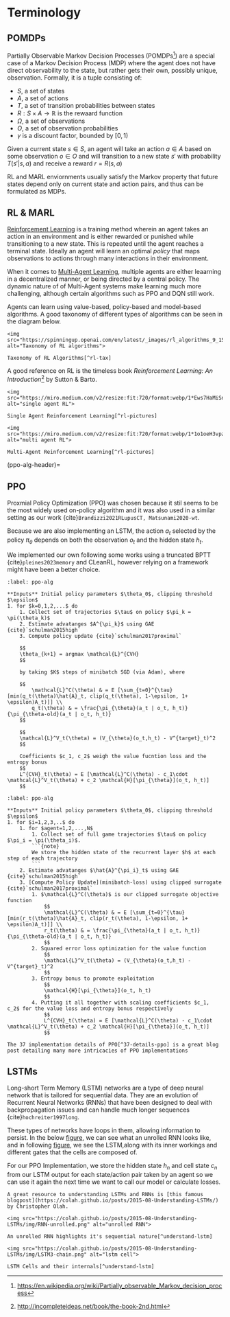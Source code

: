# Terminology

## POMDPs

Partially Observable Markov Decision Processes (POMDPs[^POMDPs]) are a special case of a Markov Decision Process (MDP) where the agent does not have direct observability to the state, but rather gets their own, possibly unique, observation. Formally, it is a tuple consisting of:
- $S$, a set of states
- $A$, a set of actions
- $T$, a set of transition probabilities between states
- $R: S \times A \rightarrow \mathbb{R}$ is the rewaard function
- $\Omega$, a set of observations
- $O$, a set of observation probabilities
- $\gamma$ is a discount factor, bounded by $[0,1)$

Given a current state $s \in S$, an agent will take an action $a \in A$ based on some observation $o \in O$ and will transition to a new state $s'$ with probability $T(s'|s,a)$ and receive a reward $r = R(s,a)$

RL and MARL enviornments usually satisfy the Markov property that future states depend only on current state and action pairs, and thus can be formulated as MDPs.

## RL \& MARL

[Reinforcement Learning](Single-RL) is a training method wherein an agent takes an action in an environment and is either rewarded or punished while transitioning to a new state. This is repeated until the agent reaches a terminal state. Ideally an agent will learn an optimal *policy* that maps observations to actions through many interactions in their environment. 

When it comes to [Multi-Agent Learning](Multi-Agent-RL), multiple agents are either leaarning in a decentralized manner, or being directed by a central policy. The dynamic nature of of Multi-Agent systems make learning much more challenging, although certain algorithms such as PPO and DQN still work.

Agents can learn using value-based, policy-based and model-based algorithms. A good taxonomy of different types of algorithms can be seen in the diagram below.

```{figure-md} RL-Taxonomy
<img src="https://spinningup.openai.com/en/latest/_images/rl_algorithms_9_15.svg" alt="Taxonomy of RL algorithms">

Taxonomy of RL Algorithms[^rl-tax]
```

A good reference on RL is the timeless book *Reinforcement Learning: An Introduction*[^Sutton-Barto-Book] by Sutton & Barto.

```{figure-md} Single-RL
<img src="https://miro.medium.com/v2/resize:fit:720/format:webp/1*Ews7HaMiSn2l8r70eeIszQ.png" alt="single agent RL">

Single Agent Reinforcement Learning[^rl-pictures]
```
```{figure-md} Multi-Agent-RL
<img src="https://miro.medium.com/v2/resize:fit:720/format:webp/1*1o1oeH3vpzsfJukLbFsekw.png" alt="multi agent RL">

Multi-Agent Reinforcement Learning[^rl-pictures]
```

(ppo-alg-header)=
## PPO

Proxmial Policy Optimization (PPO) was chosen because it stil seems to be the most widely used on-policy algorithm and it was also used in a similar setting as our work {cite}`Brandizzi2021RLupusCT, Matsunami2020-wt`.

Because we are also implementing an LSTM, the action $a_t$ selected by the policy $\pi_{\theta}$ depends on both the observation $o_t$ and the hidden state $h_t$.

We implemented our own following some works using a truncated BPTT {cite}`pleines2023memory` and CLeanRL, however relying on a framework might have been a better choice.

```{prf:algorithm} Proximal Policy Optimization w/ Clipped Surrogate
:label: ppo-alg

**Inputs** Initial policy parameters $\theta_0$, clipping threshold $\epsilon$
1. for $k=0,1,2,...$ do
    1. Collect set of trajectories $\tau$ on policy $\pi_k = \pi(\theta_k)$
    2. Estimate advatanges $A^{\pi_k}$ using GAE {cite}`schulman2015high`
    3. Compute policy update {cite}`schulman2017proximal`

    $$
    \theta_{k+1} = argmax \mathcal{L}^{CVH} 
    $$

    by taking $K$ steps of minibatch SGD (via Adam), where

    $$
        \mathcal{L}^C(\theta) & = E [\sum_{t=0}^{\tau}[min(q_t(\theta)\hat{A}_t, clip(q_t(\theta), 1-\epsilon, 1+ \epsilon)A_t)]] \\
        q_t(\theta) & = \frac{\pi_{\theta}(a_t | o_t, h_t)}{\pi_{\theta-old}(a_t | o_t, h_t)}
    $$
    
    $$
    \mathcal{L}^V_t(\theta) = (V_{\theta}(o_t,h_t) - V^{target}_t)^2
    $$

    Coefficients $c_1, c_2$ weigh the value fucntion loss and the entropy bonus
    $$
    L^{CVH}_t(\theta) = E [\mathcal{L}^C(\theta) - c_1\cdot \mathcal{L}^V_t(\theta) + c_2 \mathcal{H}[\pi_{\theta}](o_t, h_t)]
    $$

```

```{prf:algorithm} Proximal Policy Optimization w/ Clipped Surrogate
:label: ppo-alg

**Inputs** Initial policy parameters $\theta_0$, clipping threshold $\epsilon$
1. for $i=1,2,3,..$ do
    1. for $agent=1,2,...,N$
        1. Collect set of full game trajectories $\tau$ on policy $\pi_i = \pi(\theta_i)$. 
        ```{note}
        We store the hidden state of the recurrent layer $h$ at each step of each trajectory
        ```
    2. Estimate advatanges $\hat{A}^{\pi_i}_t$ using GAE {cite}`schulman2015high`
    3. [Compute Policy Update](minibatch-loss) using clipped surrogate {cite}`schulman2017proximal`
        1. $\mathcal{L}^C(\theta)$ is our clipped surrogate objective function
            $$
            \mathcal{L}^C(\theta) & = E [\sum_{t=0}^{\tau}[min(r_t(\theta)\hat{A}_t, clip(r_t(\theta), 1-\epsilon, 1+ \epsilon)A_t)]] \\
            r_t(\theta) & = \frac{\pi_{\theta}(a_t | o_t, h_t)}{\pi_{\theta-old}(a_t | o_t, h_t)}
            $$
        2. Squared error loss optimization for the value function
            $$
            \mathcal{L}^V_t(\theta) = (V_{\theta}(o_t,h_t) - V^{target}_t)^2
            $$
        3. Entropy bonus to promote exploitation
            $$
            \mathcal{H}[\pi_{\theta}](o_t, h_t)
            $$
        4. Putting it all together with scaling coefficients $c_1, c_2$ for the value loss and entropy bonus respectively
            $$
            L^{CVH}_t(\theta) = E [\mathcal{L}^C(\theta) - c_1\cdot \mathcal{L}^V_t(\theta) + c_2 \mathcal{H}[\pi_{\theta}](o_t, h_t)]
            $$
```


```{note}
The 37 implementation details of PPO[^37-details-ppo] is a great blog post detailing many more intricacies of PPO implementations
```

## LSTMs

Long-short Term Memory (LSTM) networks are a type of deep neural network that is tailored for sequential data. They are an evolution of Recurrent Neural Networks (RNNs) that have been designed to deal with backpropagation issues and can handle much longer sequences {cite}`hochreiter1997long`.

These types of networks have loops in them, allowing information  to persist. In the below [figure](Unrolled-RNN), we can see what an unrolled RNN looks like, and in following [figure](LSTM-Internal-Cell), we see the LSTM,along with its inner workings and different gates that the cells are composed of.

For our PPO Implementation, we store the hidden state $h_n$ and cell state $c_n$ from our LSTM output for each state/action pair taken by an agent so we can use it again the next time we want to call our model or calculate losses.

```{note}
A great resource to understanding LSTMs and RNNs is [this famous blogpost](https://colah.github.io/posts/2015-08-Understanding-LSTMs/) by Christopher Olah.
```

```{figure-md} Unrolled-RNN
<img src="https://colah.github.io/posts/2015-08-Understanding-LSTMs/img/RNN-unrolled.png" alt="unrolled RNN">

An unrolled RNN highlights it's sequential nature[^understand-lstm]
```

```{figure-md} LSTM-Internal-Cell
<img src="https://colah.github.io/posts/2015-08-Understanding-LSTMs/img/LSTM3-chain.png" alt="lstm cell">

LSTM Cells and their internals[^understand-lstm]
```



[^37-details-ppo]:https://iclr-blog-track.github.io/2022/03/25/ppo-implementation-details/
[^POMDPs]:https://en.wikipedia.org/wiki/Partially_observable_Markov_decision_process
[^Sutton-Barto-Book]:http://incompleteideas.net/book/the-book-2nd.html
[^rl-pictures]:https://towardsdatascience.com/multi-agent-deep-reinforcement-learning-in-15-lines-of-code-using-pettingzoo-e0b963c0820b
[^rl-tax]:https://spinningup.openai.com/en/latest/spinningup/rl_intro2.html
[^understand-lstm]:https://colah.github.io/posts/2015-08-Understanding-LSTMs/